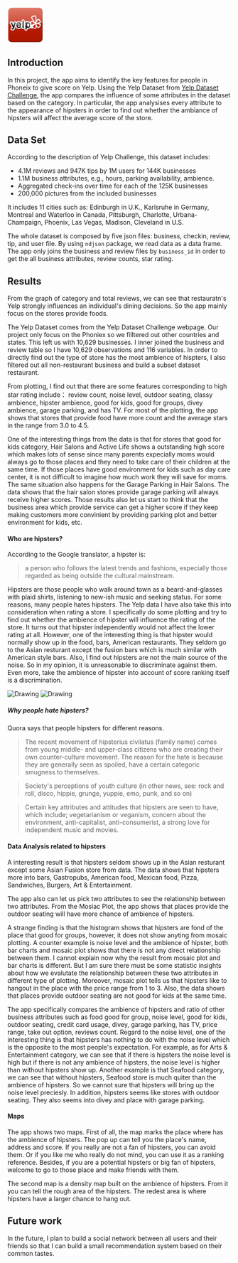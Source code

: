 <img src="yelp-icon.png" alt="Drawing" style="width: 80px;"/>

## Introduction



In this project, the app aims to identify the key features for people in Phoneix to give score on Yelp. Using the Yelp Dataset from [Yelp Dataset Challenge](https://www.yelp.com/dataset_challenge), the app compares the influence of some attributes in the dataset based on the category. In particular, the app analysises every attribute to the appearance of hipsters in order to find out whether the ambiance of hipsters will affect the average score of the store.


## Data Set
According to the description of Yelp Challenge, this dataset includes:

* 4.1M reviews and 947K tips by 1M users for 144K businesses
* 1.1M  business attributes, e.g., hours, parking availability, ambience.
* Aggregated check-ins over time for each of the 125K businesses
* 200,000 pictures from the included businesses

It includes 11 cities such as: Edinburgh in U.K., Karlsruhe in Germany, Montreal and Waterloo in Canada, Pittsburgh, Charlotte, Urbana-Champaign, Phoenix, Las Vegas, Madison, Cleveland in U.S. 

The whole dataset is composed by five json files: business, checkin, review, tip, and user file.  By using `ndjson` package, we read data as a data frame. The app only joins the business and review files by `business_id` in order to get the all business attributes, review counts, star rating. 


## Results
From the graph of category and total reviews, we can see that restauratn's Yelp strongly influences an individual's dining decisions. So the app mainly focus on the stores provide foods.

The Yelp Dataset comes from the Yelp Dataset Challenge webpage. Our project only focus on the Phoniex so we filltered out other countries and states. This left us with 10,629 businesses. I inner joined the business and review table so I have 10,629 observations and 116 variables. In order to directly find out the type of store has the most ambience of hispters, I also filtered out all non-restaurant business and build a subset dataset restaurant. 


From plotting, I find out that there are  some features corresponding to high star rating include： review count, noise level, outdoor seating, classy ambience, hipster ambience, good for kids, good for groups, divey ambience, garage parking, and has TV. For most of the plotting, the app shows that stores that provide food have more count and the average stars in the range from 3.0 to 4.5. 

One of the interesting things from the data is that for stores that good for kids category, Hair Salons and Active Life shows a outstanding high score which makes lots of sense since many parents expecially moms would always go to those places and they need to take care of their children at the same time. If those places have good environment for kids such as day care center, it is not difficult to imagine how much work they will save for moms. The same situation also happens for the Garage Parking in Hair Salons. The data shows that the hair salon stores provide garage parking will always receive higher scores. Those results also let us start to think that the business area which provide service can get a higher score if they keep making customers more convinient by providing parking plot and better environment for kids, etc.




#### Who are hipsters?

According to the Google translator, a hipster is:

> a person who follows the latest trends and fashions, especially those regarded as being outside the cultural mainstream.

Hipsters are those people who walk around town as a beard-and-glasses with plaid shirts, listening to new-ish music and seeking status. For some reasons, many people hates hipsters. The Yelp data I have also take this into consideration when rating a store. I specifically do some plotting and try to find out whether the ambience of hipster will influence the rating of the store. It turns out that hipster independently would not affect the lower rating at all. However, one of the interesting thing is that hipster would normally show up in the food, bars, American restaurants. They seldom go to the Asian resturant except the fusion bars which is much similar with American style bars. Also, I find out hipsters are not the main source of the noise. So in my opinion, it is unreasonable to discriminate against them. Even more, take the ambience of hipster into account of score ranking itself is a discrimination.



<img src="https://i.guim.co.uk/img/static/sys-images/Guardian/Pix/pictures/2014/6/21/1403386083980/How-to-be-a-hipster-001.jpg?w=700&q=55&auto=format&usm=12&fit=max&s=a004b6f44e78444eab60d405db9d7294" alt="Drawing" style="width: 200px; display: inline;"/>


<img src="http://i.telegraph.co.uk/multimedia/archive/03046/hipster-tash_3046941b.jpg" alt="Drawing" style="width: 200px; display: inline;"/>


##### Why people hate hipsters?

Quora says that people hipsters for different reasons. 

> The recent movement of hipsterius civilatus (family name) comes from young middle- and upper-class citizens who are creating their own counter-culture movement. The reason for the hate is because they are generally seen as spoiled, have a certain categoric smugness to themselves. 

> Society's perceptions of youth culture (in other news, see: rock and roll, disco, hippie, grunge, yuppie, emo, punk, and so on)

> Certain key attributes and attitudes that hipsters are seen to have, which include; vegetarianism or veganism, concern about the environment, anti-capitalist, anti-consumerist, a strong love for independent music and movies.



#### Data Analysis related to hipsters

A interesting result is that hipsters seldom shows up in the Asian resturant except some Asian Fusion store from data. The data shows that hipsters more into bars, Gastropubs, American food, Mexican food, Pizza, Sandwiches, Burgers, Art & Entertainment. 


The app also can let us pick two attributes to see the relationship between two attributes. From the Mosiac Plot, the app shows that places provide the outdoor seating will have more chance of ambience of hipsters. 


A strange finding is that the histogram shows that hipsters are fond of the place that good for groups, however, it does not show anyting from mosaic plotting. A counter example is noise level and the ambience of hipster, both bar charts and mosaic plot shows that there is not any direct relationship between them. I cannot explain now why the result from mosaic plot and bar charts is different. But I am sure there must be some statistic insights about how we evalutate the  relationship between these two attributes in different type of plotting. Moreover, mosaic plot tells us that hipsters like to hangout in the place with the price range from 1 to 3. Also, the data shows that places provide outdoor seating are not good for kids at the same time. 


The app specifically compares the ambience of hipsters and ratio of other business attributes such as food good for group, noise level, good for kids, outdoor seating, credit card usage, divey, garage parking, has TV, price range, take out option, reviews count. Regard to the noise level, one of the interesting thing is that hipsters has nothing to do with the noise level which is the opposite to the most people's expectation. For example, as for Arts & Entertainment category, we can see that if there is hipsters the noise level is high but if there is not any ambience of hipsters, the noise level is higher than without hipsters show up. Another example is that Seafood category, we can see that without hipsters, Seafood store is much quiter than the ambience of hipsters. So we cannot sure that hipsters will bring up the noise level preciesly. In addition, hipsters seems like stores with outdoor seating. They also seems into divey and place with garage parking. 



#### Maps

The app shows two maps. First of all, the map marks the place where has the ambience of hipsters. The pop up can tell you the place's name, address and score. If you really are not a fan of hipsters, you can avoid them. Or if you like me who really do not mind, you can use it as a ranking reference. Besides, if you are a potential hipsters or big fan of hipsters, welcome to go to those place and make friends with them. 

The second map is a density map built on the ambience of hipsters. From it you can tell the rough area of the hipsters. The redest area is where hipsters have a larger chance to hang out.

## Future work
In the future, I plan to build a social network between all users and their friends so that I can build a small recommendation system based on their common tastes.

















